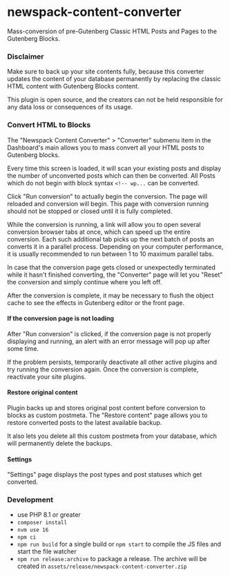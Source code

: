 # newspack-content-converter
Mass-conversion of pre-Gutenberg Classic HTML Posts and Pages to the Gutenberg Blocks.

### Disclaimer

Make sure to back up your site contents fully, because this converter updates the content of your database permanently by replacing the classic HTML content with Gutenberg Blocks content.

This plugin is open source, and the creators can not be held responsible for any data loss or consequences of its usage.

### Convert HTML to Blocks

The "Newspack Content Converter" > "Converter" submenu item in the Dashboard's main allows you to mass convert all your HTML posts to Gutenberg blocks.

Every time this screen is loaded, it will scan your existing posts and display the number of unconverted posts which can then be converted. All Posts which do not begin with block syntax `<!-- wp...` can be converted.

Click "Run conversion" to actually begin the conversion. The page will reloaded and conversion will begin. This page with conversion running should not be stopped or closed until it is fully completed.

While the conversion is running, a link will allow you to open several conversion browser tabs at once, which can speed up the entire conversion. Each such additional tab picks up the next batch of posts an converts it in a parallel process. Depending on your computer performance, it is usually recommended to run between 1 to 10 maximum parallel tabs.

In case that the conversion page gets closed or unexpectedly terminated while it hasn't finished converting, the "Converter" page will let you "Reset" the conversion and simply continue where you left off.

After the conversion is complete, it may be necessary to flush the object cache to see the effects in Gutenberg editor or the front page.

#### If the conversion page is not loading

After "Run conversion" is clicked, if the conversion page is not properly displaying and running, an alert with an error message will pop up after some time.

If the problem persists, temporarily deactivate all other active plugins and try running the conversion again. Once the conversion is complete, reactivate your site plugins.

#### Restore original content

Plugin backs up and stores original post content before conversion to blocks as custom postmeta. The "Restore content" page allows you to restore converted posts to the latest available backup.

It also lets you delete all this custom postmeta from your database, which will permanently delete the backups.

#### Settings

"Settings" page displays the post types and post statuses which get converted.

### Development

- use PHP 8.1 or greater
- `composer install`
- `nvm use 16`
- `npm ci`
- `npm run build` for a single build or `npm start` to compile the JS files and start the file watcher
- `npm run release:archive` to package a release. The archive will be created in `assets/release/newspack-content-converter.zip`
